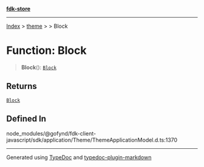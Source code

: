 [**fdk-store**](../../../README.md)
***

[Index](../../../API.md) > [theme](../../README.md) > [<internal>](../README.md) > Block

# Function: Block

> **Block**(): [`Block`](../type-aliases/type-alias.Block.md)

## Returns

[`Block`](../type-aliases/type-alias.Block.md)

## Defined In

node\_modules/@gofynd/fdk-client-javascript/sdk/application/Theme/ThemeApplicationModel.d.ts:1370

***
Generated using [TypeDoc](https://typedoc.org/) and [typedoc-plugin-markdown](https://www.npmjs.com/package/typedoc-plugin-markdown)

